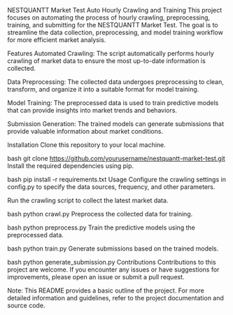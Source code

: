 NESTQUANTT Market Test Auto Hourly Crawling and Training
This project focuses on automating the process of hourly crawling, preprocessing, training, and submitting for the NESTQUANTT Market Test. The goal is to streamline the data collection, preprocessing, and model training workflow for more efficient market analysis.

Features
Automated Crawling: The script automatically performs hourly crawling of market data to ensure the most up-to-date information is collected.

Data Preprocessing: The collected data undergoes preprocessing to clean, transform, and organize it into a suitable format for model training.

Model Training: The preprocessed data is used to train predictive models that can provide insights into market trends and behaviors.

Submission Generation: The trained models can generate submissions that provide valuable information about market conditions.

Installation
Clone this repository to your local machine.

bash
git clone https://github.com/yourusername/nestquantt-market-test.git
Install the required dependencies using pip.

bash
pip install -r requirements.txt
Usage
Configure the crawling settings in config.py to specify the data sources, frequency, and other parameters.

Run the crawling script to collect the latest market data.

bash
python crawl.py
Preprocess the collected data for training.

bash
python preprocess.py
Train the predictive models using the preprocessed data.

bash
python train.py
Generate submissions based on the trained models.

bash
python generate_submission.py
Contributions
Contributions to this project are welcome. If you encounter any issues or have suggestions for improvements, please open an issue or submit a pull request.

Note: This README provides a basic outline of the project. For more detailed information and guidelines, refer to the project documentation and source code.
